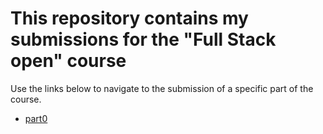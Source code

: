 # This repository contains my submissions for the "Full Stack open" course

Use the links below to navigate to the submission of a specific part of the course.

* [part0](./part0.md)